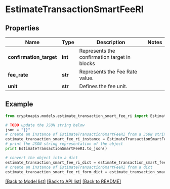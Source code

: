 # EstimateTransactionSmartFeeRI


## Properties
Name | Type | Description | Notes
------------ | ------------- | ------------- | -------------
**confirmation_target** | **int** | Represents the confirmation target in blocks | 
**fee_rate** | **str** | Represents the Fee Rate value. | 
**unit** | **str** | Defines the fee unit. | 

## Example

```python
from cryptoapis.models.estimate_transaction_smart_fee_ri import EstimateTransactionSmartFeeRI

# TODO update the JSON string below
json = "{}"
# create an instance of EstimateTransactionSmartFeeRI from a JSON string
estimate_transaction_smart_fee_ri_instance = EstimateTransactionSmartFeeRI.from_json(json)
# print the JSON string representation of the object
print EstimateTransactionSmartFeeRI.to_json()

# convert the object into a dict
estimate_transaction_smart_fee_ri_dict = estimate_transaction_smart_fee_ri_instance.to_dict()
# create an instance of EstimateTransactionSmartFeeRI from a dict
estimate_transaction_smart_fee_ri_form_dict = estimate_transaction_smart_fee_ri.from_dict(estimate_transaction_smart_fee_ri_dict)
```
[[Back to Model list]](../README.md#documentation-for-models) [[Back to API list]](../README.md#documentation-for-api-endpoints) [[Back to README]](../README.md)


